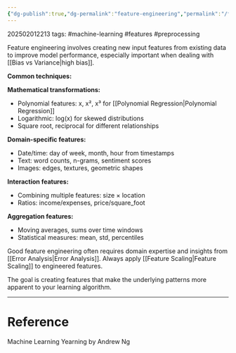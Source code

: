 ```yaml
---
{"dg-publish":true,"dg-permalink":"feature-engineering","permalink":"/feature-engineering/"}
---
```



202502012213
tags: #machine-learning #features #preprocessing

Feature engineering involves creating new input features from existing data to improve model performance, especially important when dealing with [[Bias vs Variance\|high bias]].

**Common techniques:**

**Mathematical transformations:**

- Polynomial features: x, x², x³ for [[Polynomial Regression\|Polynomial Regression]]
- Logarithmic: log(x) for skewed distributions
- Square root, reciprocal for different relationships

**Domain-specific features:**

- Date/time: day of week, month, hour from timestamps
- Text: word counts, n-grams, sentiment scores
- Images: edges, textures, geometric shapes

**Interaction features:**

- Combining multiple features: size × location
- Ratios: income/expenses, price/square_foot

**Aggregation features:**

- Moving averages, sums over time windows
- Statistical measures: mean, std, percentiles

Good feature engineering often requires domain expertise and insights from [[Error Analysis\|Error Analysis]]. Always apply [[Feature Scaling\|Feature Scaling]] to engineered features.

The goal is creating features that make the underlying patterns more apparent to your learning algorithm.

---

# Reference

Machine Learning Yearning by Andrew Ng
